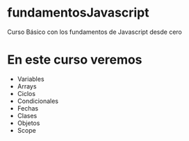 # fundamentosJavascript

Curso Básico con los fundamentos de Javascript desde cero

# En este curso veremos

+ Variables
+ Arrays
+ Ciclos
+ Condicionales
+ Fechas
+ Clases
+ Objetos
+ Scope
